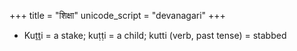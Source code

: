 +++
title = "शिक्षा"
unicode_script = "devanagari"
+++

- Kuṯṯi = a stake; kuṭṭi = a child; kutti (verb, past tense) = stabbed